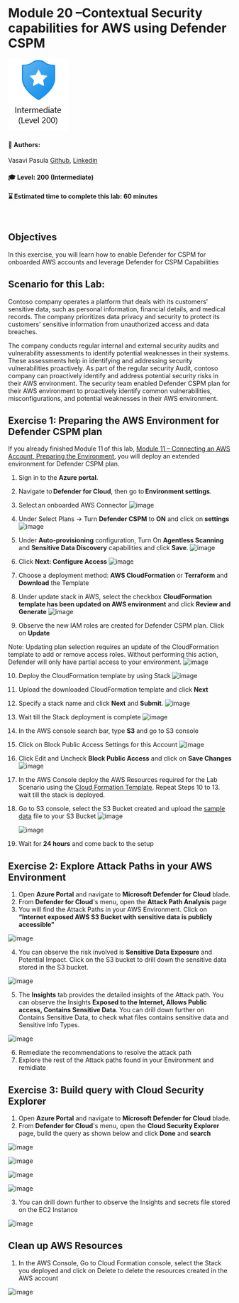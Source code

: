 # Module 20 –Contextual Security capabilities for AWS using Defender CSPM  

<p align="left"><img src="../Images/asc-labs-intermediate.gif?raw=true"></p>

#### 💁 Authors: 
Vasavi Pasula [Github](https://github.com/vapasula), [Linkedin](https://www.linkedin.com/in/pasulavasavi/)

#### 🎓 Level: 200 (Intermediate)
#### ⌛ Estimated time to complete this lab: 60 minutes
<br />

## Objectives
In this exercise, you will learn how to enable Defender for CSPM for onboarded AWS accounts and leverage Defender for CSPM Capabilities 

## Scenario for this Lab: 

Contoso company operates a platform that deals with its customers' sensitive data, such as personal information, financial details, and medical records. 
The company prioritizes data privacy and security to protect its customers' sensitive information from unauthorized access and data breaches. 

The company conducts regular internal and external security audits and vulnerability assessments to identify potential weaknesses in their systems. 
These assessments help in identifying and addressing security vulnerabilities proactively. 
As part of the regular security Audit, contoso company can proactively identify and address potential security risks in their AWS environment. 
The security team enabled Defender CSPM plan for their AWS environment to proactively identify common vulnerabilities, misconfigurations, and potential weaknesses 
in their AWS environment. 

## Exercise 1: Preparing the AWS Environment for Defender CSPM plan 

If you already finished Module 11 of this lab, [Module 11 – Connecting an AWS Account, Preparing the Environment](https://github.com/Azure/Microsoft-Defender-for-Cloud/blob/main/Labs/Modules/Module-11-AWS.md), you will deploy an extended environment for Defender CSPM plan. 
1. Sign in to the **Azure portal**. 
2. Navigate to **Defender for Cloud**, then go to **Environment settings**.
3. Select an onboarded AWS Connector 
![image](https://github.com/Azure/Microsoft-Defender-for-Cloud/assets/102209701/f0d5ef05-384f-4722-8c6e-69b47ff18b02)
4.	Under Select Plans -> Turn **Defender CSPM** to **ON** and click on **settings**
   ![image](https://github.com/Azure/Microsoft-Defender-for-Cloud/assets/102209701/3d4496c8-2860-4e48-9b78-8df6c5222206)

5.	Under **Auto-provisioning** configuration, Turn On **Agentless Scanning** and **Sensitive Data Discovery** capabilities and click **Save**.
   ![image](https://github.com/Azure/Microsoft-Defender-for-Cloud/assets/102209701/6cea2a78-d5db-47ec-ac35-3909c127c28e)
6.	Click **Next: Configure Access**
   ![image](https://github.com/Azure/Microsoft-Defender-for-Cloud/assets/102209701/27750503-8598-459d-8f69-75ab8812882e)
7.	Choose a deployment method: **AWS CloudFormation** or **Terraform** and **Download** the Template
8.	Under update stack in AWS, select the checkbox **CloudFormation template has been updated on AWS environment** and click **Review and Generate**
   ![image](https://github.com/Azure/Microsoft-Defender-for-Cloud/assets/102209701/cfb22e34-6bca-43a2-b887-5ce6d094d4b1)
9.	Observe the new IAM roles are created for Defender CSPM plan. Click on **Update**

Note: Updating plan selection requires an update of the CloudFormation template to add or remove access roles. Without performing this action, Defender will only have partial access to your environment.
![image](https://github.com/Azure/Microsoft-Defender-for-Cloud/assets/102209701/18cea134-bb1d-41e7-a219-a77109bf39ef)

10.	Deploy the CloudFormation template by using Stack
    ![image](https://github.com/Azure/Microsoft-Defender-for-Cloud/assets/102209701/0d148702-aed8-4726-bb1b-3a638df51e33)
11.	Upload the downloaded CloudFormation template and click **Next**
12.	Specify a stack name and click **Next** and **Submit**.
    ![image](https://github.com/Azure/Microsoft-Defender-for-Cloud/assets/102209701/c2266de1-5568-401e-8b53-4059e327b1e7)
13.	Wait till the Stack deployment is complete
    ![image](https://github.com/Azure/Microsoft-Defender-for-Cloud/assets/102209701/6356b52d-93e6-4fcc-a2a2-223fcc6f4ce9)
14. In the AWS console search bar, type **S3** and go to S3 console
15. Click on Block Public Access Settings for this Account
    ![image](https://github.com/Azure/Microsoft-Defender-for-Cloud/assets/102209701/3dc0de4f-b0bd-4c6a-b6fc-374566bce0b2)
16. Click Edit and Uncheck **Block Public Access** and click on **Save Changes**
    ![image](https://github.com/Azure/Microsoft-Defender-for-Cloud/assets/102209701/8c820bcd-2a2c-4182-a442-1630ee12040e)

18.	In the AWS Console deploy the AWS Resources required for the Lab Scenario using the [Cloud Formation Template](https://github.com/Azure/Microsoft-Defender-for-Cloud/blob/main/Labs/Files/AWS-Cloudformation-Template.json). Repeat Steps 10 to 13. wait till the stack is deployed.
19. Go to S3 console, select the S3 Bucket created and upload the [sample data](https://github.com/Azure/Microsoft-Defender-for-Cloud/blob/main/Labs/Files/sample-data.docx) file to your S3 Bucket
    ![image](https://github.com/Azure/Microsoft-Defender-for-Cloud/assets/102209701/d9111229-b765-419d-9b6c-0f4ea35629b4)

    ![image](https://github.com/Azure/Microsoft-Defender-for-Cloud/assets/102209701/7390c4b4-85d2-4706-820b-e46674b3cba9)

21. Wait for **24 hours** and come back to the setup

## Exercise 2: Explore Attack Paths in your AWS Environment
1.	Open **Azure Portal** and navigate to **Microsoft Defender for Cloud** blade.
2.	From **Defender for Cloud**'s menu, open the **Attack Path Analysis** page
3.	You will find the Attack Paths in your AWS Environment. Click on **“Internet exposed AWS S3 Bucket with sensitive data is publicly accessible”**
   
   ![image](https://github.com/Azure/Microsoft-Defender-for-Cloud/assets/102209701/7355af25-6b4e-4a7e-8229-144e3e96003c)
  	
4.	You can observe the risk involved is **Sensitive Data Exposure** and Potential Impact. Click on the S3 bucket to drill down the sensitive data stored in the S3 bucket.
   
   ![image](https://github.com/Azure/Microsoft-Defender-for-Cloud/assets/102209701/b4b4dc7e-186d-46c2-9812-e0cb1a013b8e)

5.	The **Insights** tab provides the detailed insights of the Attack path. You can observe the Insights **Exposed to the Internet, Allows Public access, Contains Sensitive Data**. You can drill down further on Contains Sensitive Data, to check what files contains sensitive data and Sensitive Info Types.

![image](https://github.com/Azure/Microsoft-Defender-for-Cloud/assets/102209701/cda2bb60-dfb7-428c-a040-6e004375fadf)

6.	Remediate the recommendations to resolve the attack path
7.	Explore the rest of the Attack paths found in your Environment and remidiate


## Exercise 3: Build query with Cloud Security Explorer
1.	Open **Azure Portal** and navigate to **Microsoft Defender for Cloud** blade.
2.	From **Defender for Cloud**'s menu, open the **Cloud Security Explorer** page, build the query as shown below and click **Done** and **search**

![image](https://github.com/Azure/Microsoft-Defender-for-Cloud/assets/102209701/35f2fff2-80b0-4437-9ef8-6e9a09c498f1)

![image](https://github.com/Azure/Microsoft-Defender-for-Cloud/assets/102209701/309e904b-0868-49b5-b3c7-0c7758a0af01)

![image](https://github.com/Azure/Microsoft-Defender-for-Cloud/assets/102209701/5246ca77-4455-4e5d-8c99-ee3c1d6d2f8f)

![image](https://github.com/Azure/Microsoft-Defender-for-Cloud/assets/102209701/74a8af18-9593-4489-a59f-65e1c547a5a0)

3.	You can drill down further to observe the Insights and secrets file stored on the EC2 Instance 

![image](https://github.com/Azure/Microsoft-Defender-for-Cloud/assets/102209701/39eaa344-e447-42fd-800a-001a38addb57)

## Clean up AWS Resources
1.	In the AWS Console, Go to Cloud Formation console, select the Stack you deployed and click on Delete to delete the resources created in the AWS account
   
![image](https://github.com/Azure/Microsoft-Defender-for-Cloud/assets/102209701/4acc0b99-9b6f-43e7-a07c-04da8597f22a)











